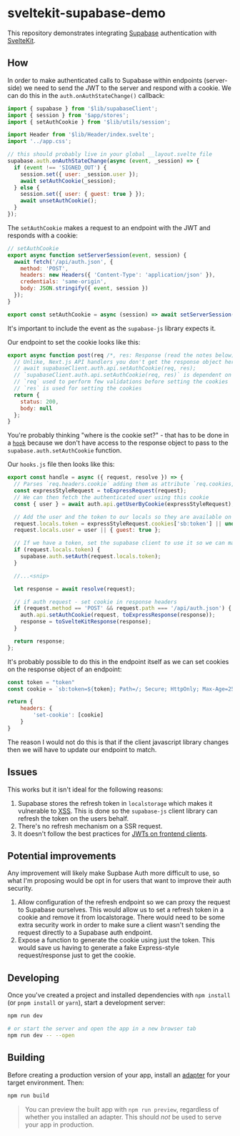 # sveltekit-supabase-demo

This repository demonstrates integrating [Supabase](https://supabase.io) authentication with [SvelteKit](https://kit.svelte.dev/).

## How

In order to make authenticated calls to Supabase within endpoints (server-side) we need to send the JWT to the server and respond with a cookie. We can do this in the `auth.onAuthStateChange()` callback:

```javascript
import { supabase } from '$lib/supabaseClient';
import { session } from '$app/stores';
import { setAuthCookie } from '$lib/utils/session';

import Header from '$lib/Header/index.svelte';
import '../app.css';

// this should probably live in your global __layout.svelte file
supabase.auth.onAuthStateChange(async (event, _session) => {
  if (event !== 'SIGNED_OUT') {
    session.set({ user: _session.user });
    await setAuthCookie(_session);
  } else {
    session.set({ user: { guest: true } });
    await unsetAuthCookie();
  }
});
```

The `setAuthCookie` makes a request to an endpoint with the JWT and responds with a cookie:

```javascript
// setAuthCookie
export async function setServerSession(event, session) {
  await fetch('/api/auth.json', {
    method: 'POST',
    headers: new Headers({ 'Content-Type': 'application/json' }),
    credentials: 'same-origin',
    body: JSON.stringify({ event, session })
  });
}

export const setAuthCookie = async (session) => await setServerSession('SIGNED_IN', session);
```

It's important to include the event as the `supabase-js` library expects it.

Our endpoint to set the cookie looks like this:

```javascript
export async function post(req /*, res: Response (read the notes below) */) {
  // Unlike, Next.js API handlers you don't get the response object here. As a result, you cannot invoke the below method to set cookies on the responses.
  // await supabaseClient.auth.api.setAuthCookie(req, res);
  // `supabaseClient.auth.api.setAuthCookie(req, res)` is dependent on both the request and the responses
  // `req` used to perform few validations before setting the cookies
  // `res` is used for setting the cookies
  return {
    status: 200,
    body: null
  };
}
```

You're probably thinking "where is the cookie set?" - that has to be done in a [`hook`](https://kit.svelte.dev/docs#hooks) because we don't have access to the response object to pass to the `supabase.auth.setAuthCookie` function.

Our `hooks.js` file then looks like this:

```javascript
export const handle = async ({ request, resolve }) => {
  // Parses `req.headers.cookie` adding them as attribute `req.cookies, as `auth.api.getUserByCookie` expects parsed cookies on attribute `req.cookies`
  const expressStyleRequest = toExpressRequest(request);
  // We can then fetch the authenticated user using this cookie
  const { user } = await auth.api.getUserByCookie(expressStyleRequest);

  // Add the user and the token to our locals so they are available on all SSR pages
  request.locals.token = expressStyleRequest.cookies['sb:token'] || undefined;
  request.locals.user = user || { guest: true };

  // If we have a token, set the supabase client to use it so we can make authorized requests as that user
  if (request.locals.token) {
    supabase.auth.setAuth(request.locals.token);
  }

  //...<snip>

  let response = await resolve(request);

  // if auth request - set cookie in response headers
  if (request.method == 'POST' && request.path === '/api/auth.json') {
    auth.api.setAuthCookie(request, toExpressResponse(response));
    response = toSvelteKitResponse(response);
  }

  return response;
};
```

It's probably possible to do this in the endpoint itself as we can set cookies on the response object of an endpoint:

```javascript
const token = "token"
const cookie = `sb:token=${token}; Path=/; Secure; HttpOnly; Max-Age=2592000; etc...`

return {
	headers: {
		'set-cookie': [cookie]
	}
}
```

The reason I would not do this is that if the client javascript library changes then we will have to update our endpoint to match.


## Issues

This works but it isn't ideal for the following reasons:

1. Supabase stores the refresh token in `localstorage` which makes it vulnerable to [XSS](https://owasp.org/www-community/attacks/xss/). This is done so the `supabase-js` client library can refresh the token on the users behalf.
2. There's no refresh mechanism on a SSR request.
3. It doesn't follow the best practices for [JWTs on frontend clients](https://hasura.io/blog/best-practices-of-using-jwt-with-graphql/).

## Potential improvements

Any improvement will likely make Supbase Auth more difficult to use, so what I'm proposing would be opt in for users that want to improve their auth security.

1. Allow configuration of the refresh endpoint so we can proxy the request to Supabase ourselves. This would allow us to set a refresh token in a cookie and remove it from localstorage. There would need to be some extra security work in order to make sure a client wasn't sending the request directly to a Supabase auth endpoint.
2. Expose a function to generate the cookie using just the token. This would save us having to generate a fake Express-style request/response just to get the cookie.

## Developing

Once you've created a project and installed dependencies with `npm install` (or `pnpm install` or `yarn`), start a development server:

```bash
npm run dev

# or start the server and open the app in a new browser tab
npm run dev -- --open
```

## Building

Before creating a production version of your app, install an [adapter](https://kit.svelte.dev/docs#adapters) for your target environment. Then:

```bash
npm run build
```

> You can preview the built app with `npm run preview`, regardless of whether you installed an adapter. This should _not_ be used to serve your app in production.
